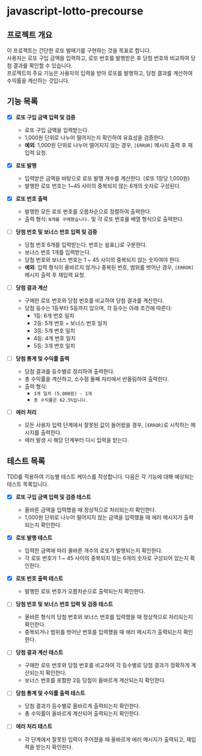 # javascript-lotto-precourse

## 프로젝트 개요
이 프로젝트는 간단한 로또 발매기를 구현하는 것을 목표로 합니다.  
사용자는 로또 구입 금액을 입력하고, 로또 번호를 발행받은 후 당첨 번호와 비교하여 당첨 결과를 확인할 수 있습니다.  
프로젝트의 주요 기능은 사용자의 입력을 받아 로또를 발행하고, 당첨 결과를 계산하여 수익률을 계산하는 것입니다.

## 기능 목록

- [x] **로또 구입 금액 입력 및 검증**
  - 로또 구입 금액을 입력받는다.
  - 1,000원 단위로 나누어 떨어지는지 확인하여 유효성을 검증한다.
  - **예외**: 1,000원 단위로 나누어 떨어지지 않는 경우, `[ERROR]` 메시지 출력 후 재입력 요청.

- [x] **로또 발행**
  - 입력받은 금액을 바탕으로 로또 발행 개수를 계산한다. (로또 1장당 1,000원)
  - 발행한 로또 번호는 1~45 사이의 중복되지 않는 6개의 숫자로 구성된다.

- [x] **로또 번호 출력**
  - 발행한 모든 로또 번호를 오름차순으로 정렬하여 출력한다.
  - 출력 형식: `N개를 구매했습니다.` 및 각 로또 번호를 배열 형식으로 출력한다.

- [ ] **당첨 번호 및 보너스 번호 입력 및 검증**
  - 당첨 번호 6개를 입력받는다. 번호는 쉼표(,)로 구분한다.
  - 보너스 번호 1개를 입력받는다.
  - 당첨 번호와 보너스 번호는 1 ~ 45 사이의 중복되지 않는 숫자여야 한다.
  - **예외**: 입력 형식이 올바르지 않거나 중복된 번호, 범위를 벗어난 경우, `[ERROR]` 메시지 출력 후 재입력 요청.

- [ ] **당첨 결과 계산**
  - 구매한 로또 번호와 당첨 번호를 비교하여 당첨 결과를 계산한다.
  - 당첨 등수는 1등부터 5등까지 있으며, 각 등수는 아래 조건에 따른다:
    - 1등: 6개 번호 일치
    - 2등: 5개 번호 + 보너스 번호 일치
    - 3등: 5개 번호 일치
    - 4등: 4개 번호 일치
    - 5등: 3개 번호 일치

- [ ] **당첨 통계 및 수익률 출력**
  - 당첨 결과를 등수별로 정리하여 출력한다.
  - 총 수익률을 계산하고, 소수점 둘째 자리에서 반올림하여 출력한다.
  - 출력 형식:
    - `3개 일치 (5,000원) - 1개`
    - `총 수익률은 62.5%입니다.`

- [ ] **에러 처리**
  - 모든 사용자 입력 단계에서 잘못된 값이 들어왔을 경우, `[ERROR]`로 시작하는 메시지를 출력한다.
  - 에러 발생 시 해당 단계부터 다시 입력을 받는다.

## 테스트 목록
TDD를 적용하여 기능별 테스트 케이스를 작성합니다. 다음은 각 기능에 대해 예상되는 테스트 목록입니다.

- [x] **로또 구입 금액 입력 및 검증 테스트**
  - 올바른 금액을 입력했을 때 정상적으로 처리되는지 확인한다.
  - 1,000원 단위로 나누어 떨어지지 않는 금액을 입력했을 때 에러 메시지가 출력되는지 확인한다.

- [x] **로또 발행 테스트**
  - 입력한 금액에 따라 올바른 개수의 로또가 발행되는지 확인한다.
  - 각 로또 번호가 1 ~ 45 사이의 중복되지 않는 6개의 숫자로 구성되어 있는지 확인한다.

- [x] **로또 번호 출력 테스트**
  - 발행한 로또 번호가 오름차순으로 출력되는지 확인한다.

- [ ] **당첨 번호 및 보너스 번호 입력 및 검증 테스트**
  - 올바른 형식의 당첨 번호와 보너스 번호를 입력했을 때 정상적으로 처리되는지 확인한다.
  - 중복되거나 범위를 벗어난 번호를 입력했을 때 에러 메시지가 출력되는지 확인한다.

- [ ] **당첨 결과 계산 테스트**
  - 구매한 로또 번호와 당첨 번호를 비교하여 각 등수별로 당첨 결과가 정확하게 계산되는지 확인한다.
  - 보너스 번호를 포함한 2등 당첨이 올바르게 계산되는지 확인한다.

- [ ] **당첨 통계 및 수익률 출력 테스트**
  - 당첨 결과가 등수별로 올바르게 출력되는지 확인한다.
  - 총 수익률이 올바르게 계산되어 출력되는지 확인한다.

- [ ] **에러 처리 테스트**
  - 각 단계에서 잘못된 입력이 주어졌을 때 올바르게 에러 메시지가 출력되고, 재입력을 받는지 확인한다.

